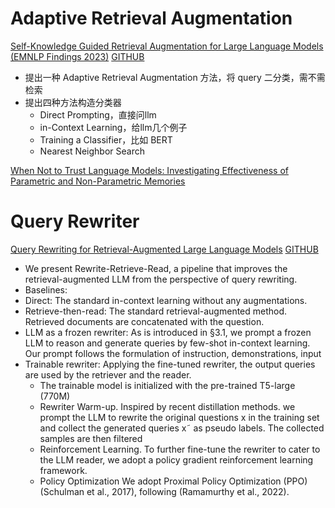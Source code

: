 

# Adaptive Retrieval Augmentation
[Self-Knowledge Guided Retrieval Augmentation for Large Language Models (EMNLP Findings 2023)](https://arxiv.org/abs/2310.05002)
[GITHUB](https://github.com/THUNLP-MT/SKR)
- 提出一种 Adaptive Retrieval Augmentation 方法，将 query 二分类，需不需检索
- 提出四种方法构造分类器
  - Direct Prompting，直接问llm
  - in-Context Learning，给llm几个例子
  - Training a Classifier，比如 BERT
  - Nearest Neighbor Search


[When Not to Trust Language Models: Investigating Effectiveness of Parametric and Non-Parametric Memories](https://arxiv.org/abs/2212.10511)

# Query Rewriter
[Query Rewriting for Retrieval-Augmented Large Language Models](https://arxiv.org/abs/2305.14283)
[GITHUB](https://github.com/xbmxb/RAG-query-rewriting)
- We present Rewrite-Retrieve-Read, a pipeline that improves the retrieval-augmented LLM from the perspective of query rewriting.
- Baselines:
- Direct: The standard in-context learning without any augmentations.
- Retrieve-then-read: The standard retrieval-augmented method. Retrieved documents are concatenated with the question.
- LLM as a frozen rewriter: As is introduced in §3.1, we prompt a frozen LLM to reason and generate queries by few-shot in-context learning. Our prompt follows the formulation of instruction, demonstrations, input
- Trainable rewriter: Applying the fine-tuned rewriter, the output queries are used by the retriever and the reader. 
  - The trainable model is initialized with the pre-trained T5-large (770M) 
  - Rewriter Warm-up. Inspired by recent distillation methods. we prompt the LLM to rewrite the original questions x in the training set and collect the generated queries x˜ as pseudo labels. The collected samples are then filtered
  - Reinforcement Learning. To further fine-tune the rewriter to cater to the LLM reader, we adopt a policy gradient reinforcement learning framework.
  - Policy Optimization We adopt Proximal Policy Optimization (PPO) (Schulman et al., 2017), following (Ramamurthy et al., 2022).
